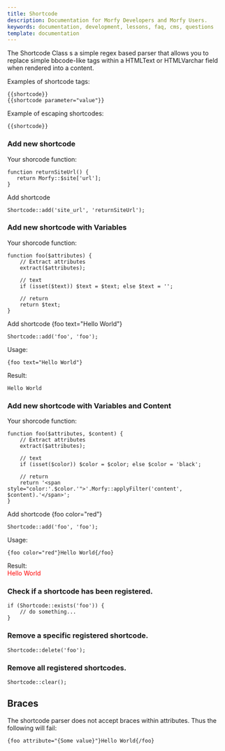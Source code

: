 ```yaml
---
title: Shortcode
description: Documentation for Morfy Developers and Morfy Users.
keywords: documentation, development, lessons, faq, cms, questions
template: documentation
---
```


The Shortcode Class s a simple regex based parser that allows you to replace simple bbcode-like tags within a HTMLText or HTMLVarchar field when rendered into a content.   

Examples of shortcode tags:  

```
{{shortcode}}
{{shortcode parameter="value"}}
```

Example of escaping shortcodes:  
```
{{shortcode}}
```

### Add new shortcode

Your shorcode function:  
```
function returnSiteUrl() {
   return Morfy::$site['url'];
}
```

Add shortcode  
```
Shortcode::add('site_url', 'returnSiteUrl');
```

### Add new shortcode with Variables
Your shorcode function:  
```
function foo($attributes) {
    // Extract attributes
    extract($attributes);

    // text
    if (isset($text)) $text = $text; else $text = '';

    // return
    return $text;
}
```

Add shortcode {foo text="Hello World"}   
```
Shortcode::add('foo', 'foo');
```
Usage:  
```
{foo text="Hello World"}
```
Result:  
```
Hello World
```

### Add new shortcode with Variables and Content

Your shorcode function:  
```
function foo($attributes, $content) {
    // Extract attributes
    extract($attributes);

    // text
    if (isset($color)) $color = $color; else $color = 'black';

    // return
    return '<span style="color:'.$color.'">'.Morfy::applyFilter('content', $content).'</span>';
}
```
Add shortcode {foo color="red"}  
```
Shortcode::add('foo', 'foo');
```
Usage:  
```
{foo color="red"}Hello World{/foo}
```
Result:  
<span style="color: red">Hello World</span>  

### Check if a shortcode has been registered.
```
if (Shortcode::exists('foo')) {
    // do something...
}
```

### Remove a specific registered shortcode.
```
Shortcode::delete('foo');
```

### Remove all registered shortcodes.
```
Shortcode::clear();
```

## Braces
The shortcode parser does not accept braces within attributes. Thus the following will fail:   
```
{foo attribute="{Some value}"}Hello World{/foo}
```

